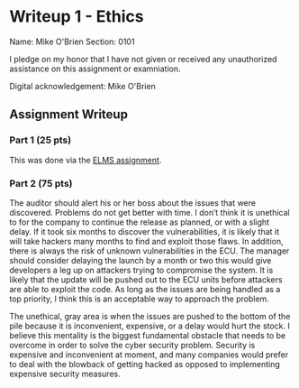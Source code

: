 Writeup 1 - Ethics
======

Name: Mike O'Brien
Section: 0101

I pledge on my honor that I have not given or received any unauthorized assistance on this assignment or examniation.

Digital acknowledgement: Mike O'Brien

## Assignment Writeup

### Part 1 (25 pts)

This was done via the [ELMS assignment](https://myelms.umd.edu/courses/1251976/assignments/4726433).

### Part 2 (75 pts)

The auditor should alert his or her boss about the issues that were discovered. Problems do not get better with time. I don’t think it is unethical to for the company to continue the release as planned, or with a slight delay. If it took six months to discover the vulnerabilities, it is likely that it will take hackers many months to find and exploit those flaws. In addition, there is always the risk of unknown vulnerabilities in the ECU. The manager should consider delaying the launch by a month or two this would give developers a leg up on attackers trying to compromise the system. It is likely that the update will be pushed out to the ECU units before attackers are able to exploit the code. As long as the issues are being handled as a top priority, I think this is an acceptable way to approach the problem.

The unethical, gray area is when the issues are pushed to the bottom of the pile because it is inconvenient, expensive, or a delay would hurt the stock. I believe this mentality is the biggest fundamental obstacle that needs to be overcome in order to solve the cyber security problem. Security is expensive and inconvenient at moment, and many companies would prefer to deal with the blowback of getting hacked as opposed to implementing expensive security measures.
